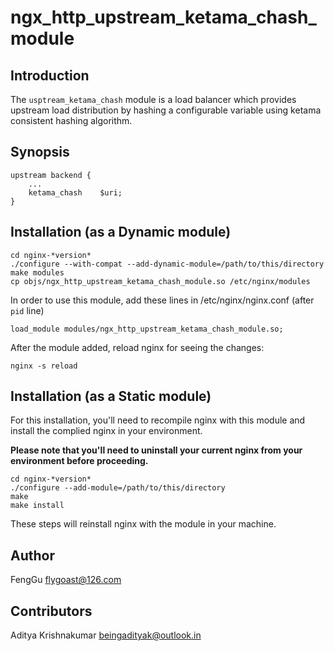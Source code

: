 # ngx_http_upstream_ketama_chash_module

## Introduction

The `usptream_ketama_chash` module is a load balancer which provides upstream load distribution by hashing a configurable variable using ketama consistent hashing algorithm. 

## Synopsis

    upstream backend {
        ...
        ketama_chash    $uri;
    }
    
## Installation (as a Dynamic module)

    cd nginx-*version*
    ./configure --with-compat --add-dynamic-module=/path/to/this/directory
    make modules
    cp objs/ngx_http_upstream_ketama_chash_module.so /etc/nginx/modules

In order to use this module, add these lines in /etc/nginx/nginx.conf (after `pid` line)

    load_module modules/ngx_http_upstream_ketama_chash_module.so;

After the module added, reload nginx for seeing the changes:

    nginx -s reload

## Installation (as a Static module)

For this installation, you'll need to recompile nginx with this module and install the complied nginx in your environment.

**Please note that you'll need to uninstall your current nginx from your environment before proceeding.** 

    cd nginx-*version*
    ./configure --add-module=/path/to/this/directory
    make
    make install

These steps will reinstall nginx with the module in your machine.

## Author

FengGu <flygoast@126.com>

## Contributors

Aditya Krishnakumar <beingadityak@outlook.in>